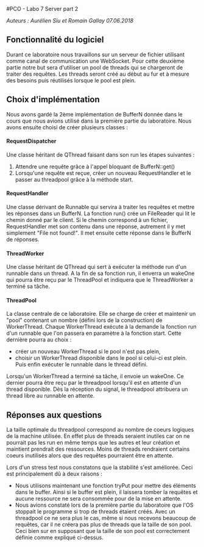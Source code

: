 #PCO - Labo 7 Server part 2

*Auteurs : Aurélien Siu et Romain Gallay*
*07.06.2018*


## Fonctionnalité du logiciel

Durant ce laboratoire nous travaillons sur un serveur de fichier utilisant comme canal de communication une WebSocket. Pour cette deuxième partie notre but sera d'utiliser un pool de threads qui se chargeront de traiter des requêtes. Les threads seront créé au début au fur et à mesure des besoins puis réutilisés lorsque le pool est plein.


## Choix d'implémentation

Nous avons gardé la 2ème implémentation de BufferN donnée dans le cours que nous avions utilisé dans la première partie du laboratoire. Nous avons ensuite choisi de créer plusieurs classes :

#### RequestDispatcher

Une classe héritant de QThread faisant dans son run les étapes suivantes :
1) Attendre une requête grâce à l'appel bloquant de BufferN::get()
2) Lorsqu'une requête est reçue, créer un nouveau RequestHandler et le passer au threadpool grâce à la méthode start.

#### RequestHandler

Une classe dérivant de Runnable qui servira à traiter les requêtes et mettre les réponses dans un BufferN.
La fonction run() crée un FileReader qui lit le chemin donné par le client. Si le chemin correspond à un fichier, RequestHandler met son contenu dans une réponse, autrement il y met simplement "File not found!". Il met ensuite cette réponse dans le BufferN de réponses.

#### ThreadWorker

Une classe héritant de QThread qui sert à exécuter la méthode run d'un runnable dans un thread. A la fin de sa fonction run, il enverra un wakeOne qui pourra être reçu par le ThreadPool et indiquera que le ThreadWorker a terminé sa tâche.

#### ThreadPool

La classe centrale de ce laboratoire. Elle se charge de créer et maintenir un "pool" contenant un nombre (défini lors de la construction) de WorkerThread. Chaque WorkerThread exécute à la demande la fonction run d'un runnable que l'on passera en paramètre à la fonction start. Cette dernière pourra au choix :
- créer un nouveau WorkerThread si le pool n'est pas plein,
- choisir un WorkerThread disponible dans le pool si celui-ci est plein.
Puis enfin exécuter le runnable dans le thread défini.

Lorsqu'un WorkerThread a terminé sa tâche, il envoie un wakeOne. Ce dernier pourra être reçu par le threadpool lorsqu'il est en attente d'un thread disponible. Dès la réception du signal, le threadpool attribuera un thread libre au runnable en attente.


## Réponses aux questions

La taille optimale du threadpool correspond au nombre de coeurs logiques de la machine utilisée. En effet plus de threads seraient inutiles car on ne pourrait pas les run en même temps que les autres et leur création et maintient prendrait des ressources. Moins de threads rendraient certains coeurs inutilisés alors que des requêtes pourraient être en attente.

Lors d'un stress test nous constatons que la stabilité s'est améliorée. Ceci est principalement dû à deux raisons :
- Nous utilisons maintenant une fonction tryPut pour mettre des éléments dans le buffer. Ainsi si le buffer est plein, il laissera tomber la requêtes et aucune ressource ne sera consommée pour de la mise en attente.
- Nous avions constaté lors de la première partie du laboratoire que l'OS stoppait le programme si trop de threads étaient créés. Avec un threadpool ce ne sera plus le cas, même si nous recevons beaucoup de requêtes, car il ne créera pas plus de threads que la taille de son pool. Ceci bien sur en supposant que la taille de son pool est correctement définie comme expliqué ci-dessus.
